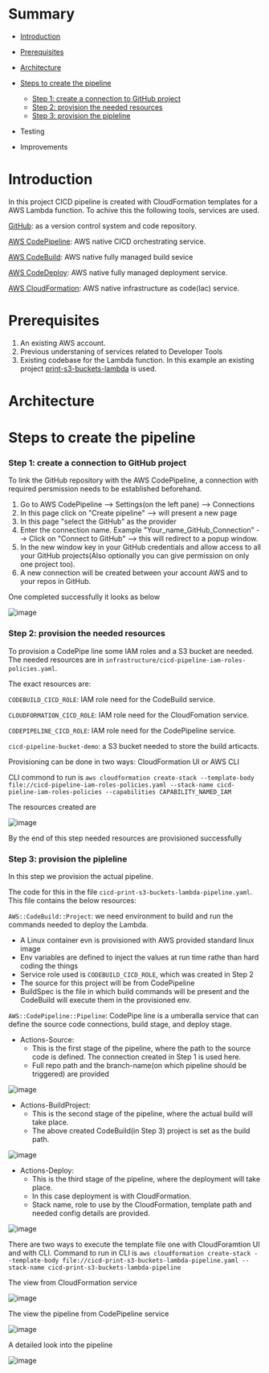 # Summary

* [Introduction](https://github.com/Kirity/cicd-pieline-as-code-demo/blob/master/README.md#introduction)

* [Prerequisites](https://github.com/Kirity/cicd-pieline-as-code-demo#prerequisites)

* [Architecture](https://github.com/Kirity/cicd-pieline-as-code-demo#architecture)

* [Steps to create the pipeline](https://github.com/Kirity/cicd-pieline-as-code-demo#steps-to-create-the-pipeline)
  - [Step 1: create a connection to GitHub project](https://github.com/Kirity/cicd-pieline-as-code-demo#step-1-create-a-connection-to-github-project)
  - [Step 2: provision the needed resources](https://github.com/Kirity/cicd-pieline-as-code-demo#step-2-provision-the-needed-resources)
  - [Step 3: provision the pipleline](https://github.com/Kirity/cicd-pieline-as-code-demo#step-3-provision-the-pipleline)

* Testing  

* Improvements

# Introduction
In this project CICD pipeline is created with CloudFormation templates for a AWS Lambda function.
To achive this the following tools, services are used.

[GitHub](https://github.com/): as a version control system and code repository.

[AWS CodePipeline](https://aws.amazon.com/codepipeline/): AWS native CICD orchestrating service.

[AWS CodeBuild](https://aws.amazon.com/codebuild/): AWS native fully managed build sevice

[AWS CodeDeploy](https://aws.amazon.com/codedeploy/): AWS native fully managed deployment service.

[AWS CloudFormation](https://aws.amazon.com/cloudformation/): AWS native infrastructure as code(Iac) service.

# Prerequisites
1. An existing AWS account.
2. Previous understaning of services related to Developer Tools
3. Existing codebase for the Lambda function. In this example an existing project [print-s3-buckets-lambda](https://github.com/Kirity/print-s3-buckets-lambda) is used.

# Architecture

# Steps to create the pipeline
### Step 1: create a connection to GitHub project

To link the GitHub repository with the AWS CodePipeline, a connection with required persmission needs to be established beforehand.
1. Go to AWS CodePipeline --> Settings(on the left pane) --> Connections
2. In this page click on "Create pipeline" --> will present a new page
3. In this page "select the GitHub" as the provider
4. Enter the connection name. Example "Your_name_GitHub_Connection" --> Click on "Connect to GitHub" --> this will redirect to a popup window.
6. In the new window key in your GitHub credentials and allow access to all your GitHub projects(Also optionally you can give permission on only one project too).
7. A new connection will be created between your account AWS and to your repos in GitHub.

One completed successfully it looks as below

 ![image](https://user-images.githubusercontent.com/15073157/193419783-be140835-2a3b-45cf-acc5-11935cb9f59b.png)

### Step 2: provision the needed resources
To provision a CodePipe line some IAM roles and a S3 bucket are needed. The needed resources are in ```infrastructure/cicd-pipeline-iam-roles-policies.yaml```.

The exact resources are:

```CODEBUILD_CICD_ROLE```:  IAM role need for the CodeBuild service.

```CLOUDFORMATION_CICD_ROLE```: IAM role need for the CloudFomation service.

```CODEPIPELINE_CICD_ROLE```: IAM role need for the CodePipeline service.

```cicd-pipeline-bucket-demo```: a S3 bucket needed to store the build articacts.

Provisioning can be done in two ways: CloudFormation UI or AWS CLI

CLI commond to run is 
```aws cloudformation create-stack --template-body file://cicd-pipeline-iam-roles-policies.yaml --stack-name cicd-pieline-iam-roles-policies --capabilities CAPABILITY_NAMED_IAM```

The resources created are

![image](https://user-images.githubusercontent.com/15073157/193423493-224cf9a8-26ca-4e99-b6c8-208744b6d99e.png)

By the end of this step needed resources are provisioned successfully

### Step 3: provision the pipleline 

In this step we provision the actual pipeline.

The code for this in the file ```cicd-print-s3-buckets-lambda-pipeline.yaml```. This file contains the below resources:

```AWS::CodeBuild::Project```: we need environment to build and run the commands needed to deploy the Lambda. 
- A Linux container evn is provisioned with AWS provided standard linux image
- Env variables are defined to inject the values at run time rathe than hard coding the things
- Service role used is ```CODEBUILD_CICD_ROLE```, which was created in Step 2
- The source for this project will be from CodePipeline
- BuildSpec is the file in which build commands will be present and the CodeBuild will execute them in the provisioned env.

```AWS::CodePipeline::Pipeline```: CodePipe line is a umberalla service that can define the source code connections, build stage, and deploy stage.
- Actions-Source: 
  - This is the first stage of the pipeline, where the path to the source code is defined. The connection created in Step 1 is used here.
  - Full repo path and the branch-name(on which pipeline should be triggered) are provided

![image](https://user-images.githubusercontent.com/15073157/193424548-57f83432-5ecb-4d50-aadf-0e1b7c4bd661.png)

- Actions-BuildProject: 
  - This is the second stage of the pipeline, where the actual build will take place.
  - The above created CodeBuild(in Step 3) project is set as the build path.

![image](https://user-images.githubusercontent.com/15073157/193424566-7de26187-31da-4d6f-a660-f2e2959a3ac6.png)

- Actions-Deploy:   
  - This is the third stage of the pipeline, where the deployment will take place.
  - In this case deployment is with CloudFormation.
  - Stack name, role to use by the CloudFormation, template path and needed config details are provided.

![image](https://user-images.githubusercontent.com/15073157/193424576-f2cb2e36-5690-468e-86e8-d5f765143e81.png)

There are two ways to execute the template file one with CloudForamtion UI and with CLI. Command to run in CLI is ```aws cloudformation create-stack --template-body file://cicd-print-s3-buckets-lambda-pipeline.yaml --stack-name cicd-print-s3-buckets-lambda-pipeline```

The view from CloudFormation service

![image](https://user-images.githubusercontent.com/15073157/193424726-3a316c5f-aa2e-4d61-9868-2cd34addb174.png)


The view the pipeline from CodePipeline service

![image](https://user-images.githubusercontent.com/15073157/193424658-50332c58-e05a-40a0-a6d9-305da3785c7b.png)


A detailed look into the pipeline

![image](https://user-images.githubusercontent.com/15073157/193424671-2a95f33e-feea-407c-b222-3b6b96ed19de.png)





